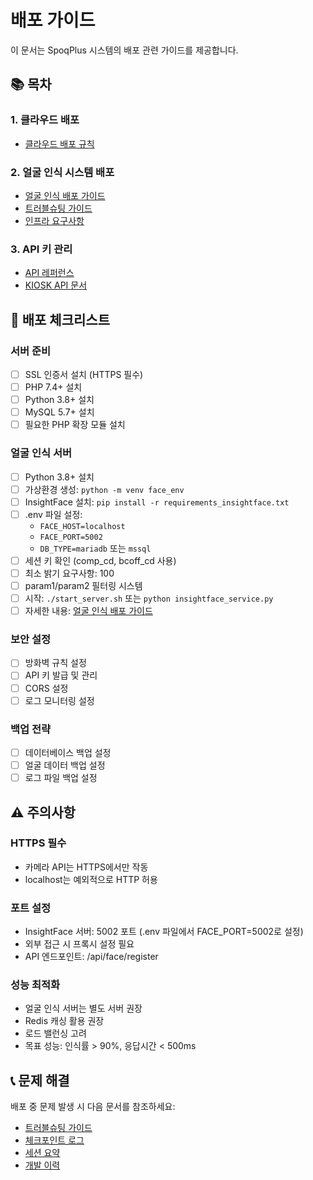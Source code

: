 # 배포 가이드

이 문서는 SpoqPlus 시스템의 배포 관련 가이드를 제공합니다.

## 📚 목차

### 1. 클라우드 배포
- [클라우드 배포 규칙](../CLOUD_DEPLOYMENT_RULES.md)

### 2. 얼굴 인식 시스템 배포
- [얼굴 인식 배포 가이드](../face_recognition/doc/DEPLOYMENT_GUIDE.md)
- [트러블슈팅 가이드](../face_recognition/doc/TROUBLESHOOTING_GUIDE.md)
- [인프라 요구사항](../face_recognition/doc/INFRASTRUCTURE_REQUIREMENTS.md)

### 3. API 키 관리
- [API 레퍼런스](../face_recognition/doc/API_REFERENCE.md)
- [KIOSK API 문서](../face_recognition/doc/KIOSK_API_DOCUMENTATION.md)

## 🚀 배포 체크리스트

### 서버 준비
- [ ] SSL 인증서 설치 (HTTPS 필수)
- [ ] PHP 7.4+ 설치
- [ ] Python 3.8+ 설치
- [ ] MySQL 5.7+ 설치
- [ ] 필요한 PHP 확장 모듈 설치

### 얼굴 인식 서버
- [ ] Python 3.8+ 설치
- [ ] 가상환경 생성: `python -m venv face_env`
- [ ] InsightFace 설치: `pip install -r requirements_insightface.txt`
- [ ] .env 파일 설정:
  - `FACE_HOST=localhost`
  - `FACE_PORT=5002`
  - `DB_TYPE=mariadb` 또는 `mssql`
- [ ] 세션 키 확인 (comp_cd, bcoff_cd 사용)
- [ ] 최소 밝기 요구사항: 100
- [ ] param1/param2 필터링 시스템
- [ ] 시작: `./start_server.sh` 또는 `python insightface_service.py`
- [ ] 자세한 내용: [얼굴 인식 배포 가이드](../face_recognition/doc/DEPLOYMENT_GUIDE.md)

### 보안 설정
- [ ] 방화벽 규칙 설정
- [ ] API 키 발급 및 관리
- [ ] CORS 설정
- [ ] 로그 모니터링 설정

### 백업 전략
- [ ] 데이터베이스 백업 설정
- [ ] 얼굴 데이터 백업 설정
- [ ] 로그 파일 백업 설정

## ⚠️ 주의사항

### HTTPS 필수
- 카메라 API는 HTTPS에서만 작동
- localhost는 예외적으로 HTTP 허용

### 포트 설정
- InsightFace 서버: 5002 포트 (.env 파일에서 FACE_PORT=5002로 설정)
- 외부 접근 시 프록시 설정 필요
- API 엔드포인트: /api/face/register

### 성능 최적화
- 얼굴 인식 서버는 별도 서버 권장
- Redis 캐싱 활용 권장
- 로드 밸런싱 고려
- 목표 성능: 인식률 > 90%, 응답시간 < 500ms

## 📞 문제 해결
배포 중 문제 발생 시 다음 문서를 참조하세요:
- [트러블슈팅 가이드](../face_recognition/doc/TROUBLESHOOTING_GUIDE.md)
- [체크포인트 로그](../CHECKPOINT_LOG.md)
- [세션 요약](../face_recognition/doc/FACE_RECOGNITION_SESSION_SUMMARY.md)
- [개발 이력](../face_recognition/doc/DEVELOPMENT_HISTORY.md)